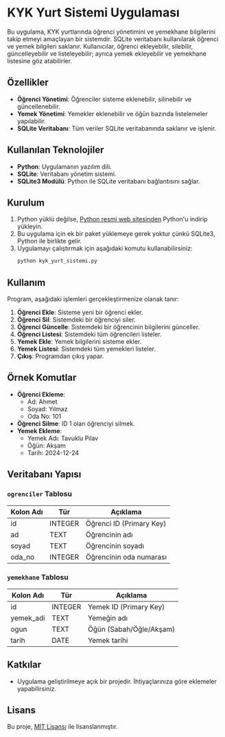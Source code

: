 # KYK Yurt Sistemi Uygulaması

Bu uygulama, KYK yurtlarında öğrenci yönetimini ve yemekhane bilgilerini takip etmeyi amaçlayan bir sistemdir. SQLite veritabanı kullanılarak öğrenci ve yemek bilgileri saklanır. Kullanıcılar, öğrenci ekleyebilir, silebilir, güncelleyebilir ve listeleyebilir; ayrıca yemek ekleyebilir ve yemekhane listesine göz atabilirler.

## Özellikler

- **Öğrenci Yönetimi**: Öğrenciler sisteme eklenebilir, silinebilir ve güncellenebilir.
- **Yemek Yönetimi**: Yemekler eklenebilir ve öğün bazında listelemeler yapılabilir.
- **SQLite Veritabanı**: Tüm veriler SQLite veritabanında saklanır ve işlenir.

## Kullanılan Teknolojiler

- **Python**: Uygulamanın yazılım dili.
- **SQLite**: Veritabanı yönetim sistemi.
- **SQLite3 Modülü**: Python ile SQLite veritabanı bağlantısını sağlar.

## Kurulum

1. Python yüklü değilse, [Python resmi web sitesinden](https://www.python.org/) Python'u indirip yükleyin.
2. Bu uygulama için ek bir paket yüklemeye gerek yoktur çünkü SQLite3, Python ile birlikte gelir.
3. Uygulamayı çalıştırmak için aşağıdaki komutu kullanabilirsiniz:
   ```bash
   python kyk_yurt_sistemi.py
   ```

## Kullanım

Program, aşağıdaki işlemleri gerçekleştirmenize olanak tanır:

1. **Öğrenci Ekle**: Sisteme yeni bir öğrenci ekler.
2. **Öğrenci Sil**: Sistemdeki bir öğrenciyi siler.
3. **Öğrenci Güncelle**: Sistemdeki bir öğrencinin bilgilerini günceller.
4. **Öğrenci Listesi**: Sistemdeki tüm öğrencileri listeler.
5. **Yemek Ekle**: Yemek bilgilerini sisteme ekler.
6. **Yemek Listesi**: Sistemdeki tüm yemekleri listeler.
7. **Çıkış**: Programdan çıkış yapar.

## Örnek Komutlar

- **Öğrenci Ekleme**: 
   - Ad: Ahmet
   - Soyad: Yılmaz
   - Oda No: 101
- **Öğrenci Silme**: ID 1 olan öğrenciyi silmek.
- **Yemek Ekleme**: 
   - Yemek Adı: Tavuklu Pilav
   - Öğün: Akşam
   - Tarih: 2024-12-24

## Veritabanı Yapısı

### `ogrenciler` Tablosu

| Kolon Adı  | Tür           | Açıklama             |
|------------|---------------|----------------------|
| id         | INTEGER       | Öğrenci ID (Primary Key) |
| ad         | TEXT          | Öğrencinin adı       |
| soyad      | TEXT          | Öğrencinin soyadı    |
| oda_no     | INTEGER       | Öğrencinin oda numarası |

### `yemekhane` Tablosu

| Kolon Adı  | Tür           | Açıklama              |
|------------|---------------|-----------------------|
| id         | INTEGER       | Yemek ID (Primary Key)|
| yemek_adi  | TEXT          | Yemeğin adı           |
| ogun       | TEXT          | Öğün (Sabah/Öğle/Akşam) |
| tarih      | DATE          | Yemek tarihi          |

## Katkılar

- Uygulama geliştirilmeye açık bir projedir. İhtiyaçlarınıza göre eklemeler yapabilirsiniz.

## Lisans

Bu proje, [MIT Lisansı](https://opensource.org/licenses/MIT) ile lisanslanmıştır.
